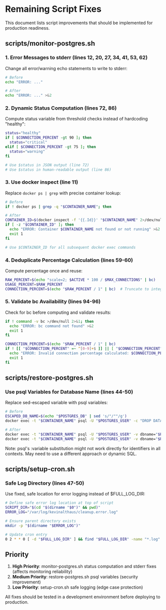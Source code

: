 # Remaining Script Fixes

This document lists script improvements that should be implemented for production readiness.

## scripts/monitor-postgres.sh

### 1. Error Messages to stderr (lines 12, 20, 27, 34, 41, 53, 62)

Change all error/warning echo statements to write to stderr:

```bash
# Before
echo "ERROR: ..."

# After
echo "ERROR: ..." >&2
```

### 2. Dynamic Status Computation (lines 72, 86)

Compute status variable from threshold checks instead of hardcoding "healthy":

```bash
status="healthy"
if [ $CONNECTION_PERCENT -gt 90 ]; then
  status="critical"
elif [ $CONNECTION_PERCENT -gt 75 ]; then
  status="warning"
fi

# Use $status in JSON output (line 72)
# Use $status in human-readable output (line 86)
```

### 3. Use docker inspect (line 11)

Replace `docker ps | grep` with precise container lookup:

```bash
# Before
if ! docker ps | grep -q "$CONTAINER_NAME"; then

# After
CONTAINER_ID=$(docker inspect -f '{{.Id}}' "$CONTAINER_NAME" 2>/dev/null)
if [ -z "$CONTAINER_ID" ]; then
  echo "ERROR: Container $CONTAINER_NAME not found or not running" >&2
  exit 1
fi

# Use $CONTAINER_ID for all subsequent docker exec commands
```

### 4. Deduplicate Percentage Calculation (lines 59-60)

Compute percentage once and reuse:

```bash
RAW_PERCENT=$(echo "scale=2; $ACTIVE * 100 / $MAX_CONNECTIONS" | bc)
USAGE_PERCENT=$RAW_PERCENT
CONNECTION_PERCENT=$(echo "$RAW_PERCENT / 1" | bc)  # Truncate to integer
```

### 5. Validate bc Availability (lines 94-96)

Check for bc before computing and validate results:

```bash
if ! command -v bc >/dev/null 2>&1; then
  echo "ERROR: bc command not found" >&2
  exit 1
fi

CONNECTION_PERCENT=$(echo "$RAW_PERCENT / 1" | bc)
if ! [[ "$CONNECTION_PERCENT" =~ ^[0-9]+$ ]] || [ "$CONNECTION_PERCENT" -lt 0 ] || [ "$CONNECTION_PERCENT" -gt 100 ]; then
  echo "ERROR: Invalid connection percentage calculated: $CONNECTION_PERCENT" >&2
  exit 1
fi
```

## scripts/restore-postgres.sh

### Use psql Variables for Database Name (lines 44-50)

Replace sed-escaped variable with psql variables:

```bash
# Before
ESCAPED_DB_NAME=$(echo "$POSTGRES_DB" | sed 's/"/""/g')
docker exec -t "$CONTAINER_NAME" psql -U "$POSTGRES_USER" -c "DROP DATABASE IF EXISTS \"$ESCAPED_DB_NAME\";"

# After
docker exec -t "$CONTAINER_NAME" psql -U "$POSTGRES_USER" -v dbname="$POSTGRES_DB" -c "DROP DATABASE IF EXISTS :dbname;"
docker exec -t "$CONTAINER_NAME" psql -U "$POSTGRES_USER" -v dbname="$POSTGRES_DB" -c "CREATE DATABASE :dbname;"
```

Note: psql's :variable substitution might not work directly for identifiers in all contexts. May need to use a different approach or dynamic SQL.

## scripts/setup-cron.sh

### Safe Log Directory (lines 47-50)

Use fixed, safe location for error logging instead of $FULL_LOG_DIR:

```bash
# Define safe error log location at top of script
SCRIPT_DIR="$(cd "$(dirname "$0")" && pwd)"
ERROR_LOG="/var/log/kevinalthaus/cleanup.error.log"

# Ensure parent directory exists
mkdir -p "$(dirname "$ERROR_LOG")"

# Update cron entry
0 2 * * 0 [ -d "$FULL_LOG_DIR" ] && find "$FULL_LOG_DIR" -name "*.log" -mtime +30 -delete || echo "Log directory not found" >> "$ERROR_LOG" 2>&1
```

## Priority

1. **High Priority**: monitor-postgres.sh status computation and stderr fixes (affects monitoring reliability)
2. **Medium Priority**: restore-postgres.sh psql variables (security improvement)
3. **Low Priority**: setup-cron.sh safe logging (edge case protection)

All fixes should be tested in a development environment before deploying to production.
